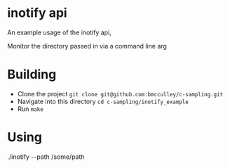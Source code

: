 # inotify api

An example usage of the inotify api,

Monitor the directory passed in via a command line arg

# Building

 * Clone the project `git clone git@github.com:bmcculley/c-sampling.git`
 * Navigate into this directory `cd c-sampling/inotify_example` 
 * Run `make`

# Using

./inotify --path /some/path